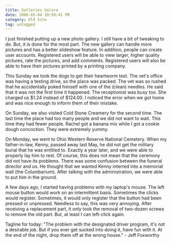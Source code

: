 ```yaml
---
title: Galleries Galore
date: 2006-05-04 10:50:41 PM
category: Old Site
tag: untagged
---
```


I just finished putting up a new photo gallery. I still have a bit of tweaking to do. But, it is done for the most part. The new gallery can handle more pictures and has a better slideshow feature. In addition, people can create user accounts. Registered users will be able to view larger, higher quality pictures, rate the pictures, and add comments. Registered users will also be able to have their pictures printed by a printing company.

This Sunday we took the dogs to get their heartworm test. The vet's office was having a testing drive, so the place was packed. The vet was so rushed that he accidentally poked himself with one of the (clean) needles. He said that it was not the first time it happened. The receptionist was busy too. She charged us $1.24 instead of $124.00. I noticed the error when we got home and was nice enough to inform them of their mistake.

On Sunday, we also visited Cold Stone Creamery for the second time. The last time the place had too many people and we did not want to wait. This time they had fewer people. Rachel got a banana mix while I got a cookie dough concoction. They were extremely yummy.

On Monday, we went to Ohio Western Reserve National Cemetery. When my father-in-law, Kenny, passed away last May, he did not get the military burial that he was entitled to. Exactly a year later, and we were able to properly lay him to rest. Of course, this does not mean that the ceremony did not have its problems. There was some confusion between the funeral director and us. He thought that we wanted Kenny interred into a memorial wall (the Columbarium). After talking with the administration, we were able to put him in the ground.

A few days ago, I started having problems with my laptop's mouse. The left mouse button would work on an intermittent basis. Sometimes the clicks would register. Sometimes, it would only register that the button had been pressed or unpressed. Needless to say, this was very annoying. After receiving a replacement part, it only took the removal of two-dozen screws to remove the old part. But, at least I can left-click again.

Tagline for today: "The problem with the designated driver program, it's not a desirable job. But if you ever get sucked into doing it, have fun with it. At the end of the night, drop them off at the wrong house." - Jeff Foxworthy
